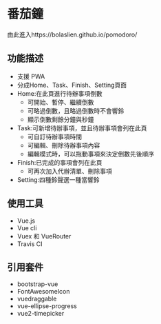 # 番茄鐘
由此進入https://bolaslien.github.io/pomodoro/

## 功能描述
* 支援 PWA
* 分成Home、Task、Finish、Setting頁面
* Home:在此頁進行待辦事項倒數
  * 可開始、暫停、繼續倒數
  * 可略過倒數，且略過倒數時不會響鈴
  * 顯示倒數剩餘分鐘與秒鐘
* Task:可新增待辦事項，並且待辦事項會列在此頁
  * 可自訂待辦事項時間
  * 可編輯、刪除待辦事項內容
  * 編輯模式時，可以拖動事項來決定倒數先後順序
* Finish:已完成的事項會列在此頁
  * 可再次加入代辦清單、刪除事項
* Setting:四種鈴聲選一種當響鈴

## 使用工具
* Vue.js
* Vue cli
* Vuex 和 VueRouter
* Travis CI

## 引用套件
* bootstrap-vue
* FontAwesomeIcon
* vuedraggable
* vue-ellipse-progress
* vue2-timepicker
